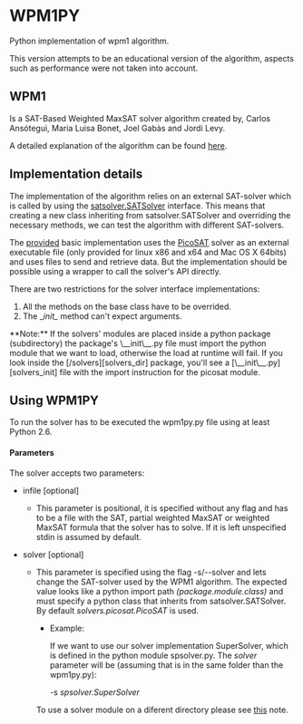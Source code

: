 WPM1PY
======
Python implementation of wpm1 algorithm. 

This version attempts to be an educational version of the algorithm, 
aspects such as performance were not taken into account.

## WPM1 ##

Is a SAT-Based Weighted MaxSAT solver algorithm created by, Carlos Ansótegui,
Maria Luisa Bonet, Joel Gabàs and Jordi Levy.

A detailed explanation of the algorithm can be found [here][paper].

## Implementation details ##

The implementation of the algorithm relies on an external SAT-solver which is called
by using the [satsolver.SATSolver][SATSolver] interface. This means that creating
a new class inheriting from satsolver.SATSolver and overriding the necessary methods,
we can test the algorithm with different SAT-solvers.

The [provided][picosat_ex] basic implementation uses the [PicoSAT][picosat_home] solver
as an external executable file (only provided for linux x86 and x64 and Mac OS X 64bits)
and uses files to send and retrieve data. But the implementation should be possible using
a wrapper to call the solver's API directly.

There are two restrictions for the solver interface implementations:
  1. All the methods on the base class have to be overrided.
  2. The \__init\__ method can't expect arguments.

<a name="importnote"/>
**Note:** If the solvers' modules are placed inside a python package (subdirectory)
the package's \__init\__.py file must import the python module that we want to load,
otherwise the load at runtime will fail. If you look inside the [/solvers][solvers_dir]
package, you'll see a [\__init\__.py][solvers_init] file with the import instruction 
for the picosat module.

## Using WPM1PY ##

To run the solver has to be executed the wpm1py.py file using at least Python 2.6.

#### Parameters ####

The solver accepts two parameters:

  + infile [optional]
    + This parameter is positional, it is specified without any flag and has to be a 
      file with the SAT, partial weighted MaxSAT or weighted MaxSAT formula that the 
      solver has to solve. If it is left unspecified stdin is assumed by default.

  + solver [optional]
    + This parameter is specified using the flag -s/--solver and lets change the SAT-solver
      used by the WPM1 algorithm. The expected value looks like a python import path 
      _(package.module.class)_ and must specify a python class that inherits 
      from satsolver.SATSolver. By default *solvers.picosat.PicoSAT* is used.

      + Example:
      
        If we want to use our solver implementation SuperSolver, which is defined in the 
        python module spsolver.py. The _solver_ parameter will be (assuming that is in
        the same folder than the wpm1py.py):
        
        -s _spsolver.SuperSolver_
        
      To use a solver module on a diferent directory please see [this](#importnote) note.





[paper]: http://www.iiia.csic.es/~levy/papers/CP12.pdf
[SATSolver]: ./satsolver.py
[solvers_dir]: ./solvers
[solvers_init]: ./solvers/__init__.py
[picosat_ex]: ./solvers/picosat.py
[picosat_home]: http://fmv.jku.at/picosat/

